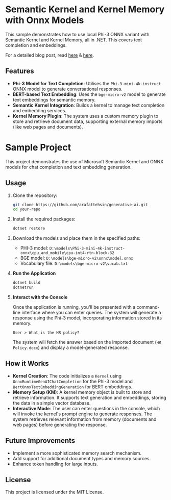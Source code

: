 
# Semantic Kernel and Kernel Memory with Onnx Models 

This sample demonstrates how to use local Phi-3 ONNX variant with Semantic Kernel and Kernel Memory, all in .NET. This covers text completion and embeddings. 

For a detailed blog post, read [here](https://arafattehsin.com/ai-copilot-offline-phi3-semantic-kernel/) & [here](https://arafattehsin.com/give-local-memories-to-your-local-ai-agents/).

## Features

- **Phi-3 Model for Text Completion**: Utilises the `Phi-3-mini-4k-instruct` ONNX model to generate conversational responses.
- **BERT-based Text Embedding**: Uses the `bge-micro-v2` model to generate text embeddings for semantic memory.
- **Semantic Kernel Integration**: Builds a kernel to manage text completion and embedding services.
- **Kernel Memory Plugin**: The system uses a custom memory plugin to store and retrieve document data, supporting external memory imports (like web pages and documents).
# Sample Project

This project demonstrates the use of Microsoft Semantic Kernel and ONNX models for chat completion and text embedding generation.

## Usage

1. Clone the repository:
    ```sh
    git clone https://github.com/arafattehsin/generative-ai.git
    cd your-repo
    ```

2. Install the required packages:
    ```sh
    dotnet restore
    ```

3. Download the models and place them in the specified paths:
    - PHI-3 model: `D:\models\Phi-3-mini-4k-instruct-onnx\cpu_and_mobile\cpu-int4-rtn-block-32`
    - BGE model: `D:\models\bge-micro-v2\onnx\model.onnx`
    - Vocabulary file: `D:\models\bge-micro-v2\vocab.txt`

2.  **Run the Application**

    ```sh
    dotnet build
    dotnetrun
    ```
    
    
4.  **Interact with the Console**
    
    Once the application is running, you'll be presented with a command-line interface where you can enter queries. The system will generate a response using the Phi-3 model, incorporating information stored in its memory.
       
    `User > What is the HR policy?` 
    
    The system will fetch the answer based on the imported document (`HR Policy.docx`) and display a model-generated response.
    

## How it Works

-   **Kernel Creation**: The code initializes a `Kernel` using `OnnxRuntimeGenAIChatCompletion` for the Phi-3 model and `BertOnnxTextEmbeddingGeneration` for BERT embeddings.
-   **Memory Setup (KM)**: A kernel memory object is built to store and retrieve information. It supports text generation and embeddings, storing the data in a simple vector database.
-   **Interactive Mode**: The user can enter questions in the console, which will invoke the kernel's prompt engine to generate responses. The system retrieves relevant information from memory (documents and web pages) before generating the response.

## Future Improvements

-   Implement a more sophisticated memory search mechanism.
-   Add support for additional document types and memory sources.
-   Enhance token handling for large inputs.

## License

This project is licensed under the MIT License.
